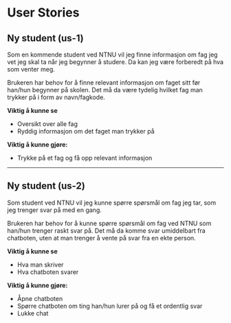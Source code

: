 # User Stories

## Ny student (us-1)
Som en kommende student ved NTNU vil jeg finne informasjon om fag jeg vet jeg skal ta når jeg begynner å studere. Da kan jeg være forberedt på hva som venter meg.

Brukeren har behov for å finne relevant informasjon om faget sitt før han/hun begynner på skolen. Det må da være tydelig hvilket fag man trykker på i form av navn/fagkode.


**Viktig å kunne se**
- Oversikt over alle fag
- Ryddig informasjon om det faget man trykker på


**Viktig å kunne gjøre:**
- Trykke på et fag og få opp relevant informasjon

---

## Ny student (us-2)
Som student ved NTNU vil jeg kunne spørre spørsmål om fag jeg tar, som jeg trenger svar på med en gang.

Brukeren har behov for å kunne spørre spørsmål om fag ved NTNU som han/hun trenger raskt svar på. Det må da komme svar umiddelbart fra chatboten, uten at man trenger å vente på svar fra en ekte person. 


**Viktig å kunne se**
- Hva man skriver
- Hva chatboten svarer


**Viktig å kunne gjøre:**
- Åpne chatboten
- Spørre chatboten om ting han/hun lurer på og få et ordentlig svar
- Lukke chat
